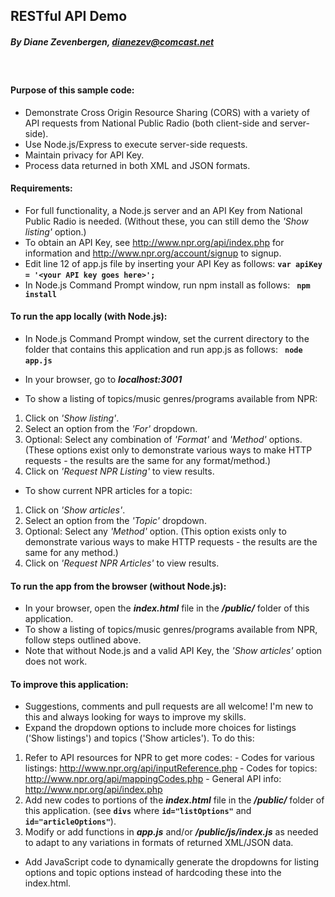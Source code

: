 ## RESTful API Demo ##
##### *By Diane Zevenbergen, dianezev@comcast.net* #####


&nbsp;
#### Purpose of this sample code: ####
* Demonstrate Cross Origin Resource Sharing (CORS) with a variety of API requests from National Public Radio (both client-side and server-side).
&nbsp;
* Use Node.js/Express to execute server-side requests.
&nbsp;
* Maintain privacy for API Key.
&nbsp;
* Process data returned in both XML and JSON formats.

#### Requirements: ####
* For full functionality, a Node.js server and an API Key from National Public Radio is needed. (Without these, you can still demo the *'Show listing'* option.)
&nbsp;
* To obtain an API Key, see http://www.npr.org/api/index.php for information and http://www.npr.org/account/signup to signup.
&nbsp;
* Edit line 12 of app.js file by inserting your API Key as follows:
**`var apiKey = '<your API key goes here>';`**
&nbsp;
* In Node.js Command Prompt window, run npm install as follows: **` npm install`**


#### To run the app locally (with Node.js): ####

* In Node.js Command Prompt window, set the current directory to the folder
  that contains this application and run app.js as follows: **` node app.js`**
&nbsp;
* In your browser, go to __*localhost:3001*__

* To show a listing of topics/music genres/programs available from NPR:
 1. Click on *'Show listing'*.
 &nbsp;
 2. Select an option from the *'For'* dropdown. 
 &nbsp;
 3. Optional: Select any combination of *'Format'* and *'Method'* options. (These options exist only to demonstrate various ways to make HTTP requests - the results are the same for any format/method.)
 &nbsp;
 4. Click on *'Request NPR Listing'* to view results.

* To show current NPR articles for a topic:
 1. Click on *'Show articles'*.
 &nbsp;
 2. Select an option from the *'Topic'* dropdown. 
 &nbsp;
 3. Optional: Select any *'Method'* option. (This option exists only to demonstrate various ways to make HTTP requests - the results are the same for any method.)
 &nbsp;
 4. Click on *'Request NPR Articles'* to view results.
 
#### To run the app from the browser (without Node.js): ####

* In your browser, open the _**index.html**_ file in the _**/public/**_ folder of this application.
&nbsp;
* To show a listing of topics/music genres/programs available from NPR, follow steps outlined above.
&nbsp;
* Note that without Node.js and a valid API Key, the *'Show articles'* option does not work.
 
#### To improve this application: ####

* Suggestions, comments and pull requests are all welcome! I'm new to this and always looking for ways to improve my skills.
&nbsp;
* Expand the dropdown options to include more choices for listings ('Show listings') and topics ('Show articles'). To do this:
 1. Refer to API resources for NPR to get more codes:
   \- Codes for various listings: http://www.npr.org/api/inputReference.php
   \- Codes for topics: http://www.npr.org/api/mappingCodes.php
   \- General API info: http://www.npr.org/api/index.php 
&nbsp;
 2. Add new codes to portions of the _**index.html**_ file in the _**/public/**_ folder of this application. (see **`divs`** where **`id="listOptions"`** and **`id="articleOptions"`**).
&nbsp;
 3. Modify or add functions in _**app.js**_ and/or _**/public/js/index.js**_ as needed to adapt to any variations in formats of returned XML/JSON data.
* Add JavaScript code to dynamically generate the dropdowns for listing options and topic options instead of hardcoding these into the index.html.
